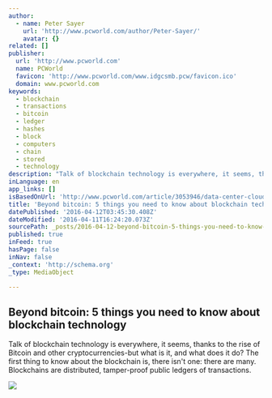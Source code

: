 ```yaml
---
author:
  - name: Peter Sayer
    url: 'http://www.pcworld.com/author/Peter-Sayer/'
    avatar: {}
related: []
publisher:
  url: 'http://www.pcworld.com'
  name: PCWorld
  favicon: 'http://www.pcworld.com/www.idgcsmb.pcw/favicon.ico'
  domain: www.pcworld.com
keywords:
  - blockchain
  - transactions
  - bitcoin
  - ledger
  - hashes
  - block
  - computers
  - chain
  - stored
  - technology
description: "Talk of blockchain technology is everywhere, it seems, thanks to the rise of Bitcoin and other cryptocurrencies-but what is it, and what does it do? The first thing to know about the blockchain is, there isn't one: there are many. Blockchains are distributed, tamper-proof public ledgers of transactions."
inLanguage: en
app_links: []
isBasedOnUrl: 'http://www.pcworld.com/article/3053946/data-center-cloud/5-things-you-should-know-about-the-blockchain.html'
title: 'Beyond bitcoin: 5 things you need to know about blockchain technology'
datePublished: '2016-04-12T03:45:30.408Z'
dateModified: '2016-04-11T16:24:20.073Z'
sourcePath: _posts/2016-04-12-beyond-bitcoin-5-things-you-need-to-know-about-blockchain-t.md
published: true
inFeed: true
hasPage: false
inNav: false
_context: 'http://schema.org'
_type: MediaObject

---
```

<article style=""><h1>Beyond bitcoin: 5 things you need to know about blockchain technology</h1><p>Talk of blockchain technology is everywhere, it seems, thanks to the rise of Bitcoin and other cryptocurrencies-but what is it, and what does it do? The first thing to know about the blockchain is, there isn't one: there are many. Blockchains are distributed, tamper-proof public ledgers of transactions.</p><img src="http://images.techhive.com/images/article/2016/03/padlock-100649347-large.jpg" /></article>